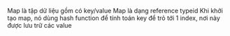Map là tập dữ liệu gồm có key/value
Map là dạng reference typeid
Khi khởi tạo map, nó dùng hash function để  tính toán key để  trỏ tới 1 index, nơi này được lưu trữ các value


